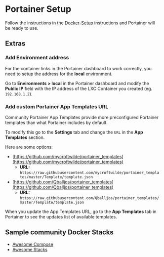 # Portainer Setup

Follow the instructions in the [Docker-Setup](Docker-Setup.md) instructions and Portainer will be ready to use.

## Extras

### Add Environment address

For the container links in the Portainer dashboard to work correctly, you need to setup the address for the **local** environment.

Go to **Environments > local** in the Portainer dashboard and modify the **Public IP** field with the IP address of the LXC Container you created (eg. `192.168.1.2`).

### Add custom Portainer App Templates URL

Community Portainer App Templates provide more preconfigured Portainer templates than what Portainer includes by default.

To modify this go to the **Settings** tab and change the `URL` in the **App Templates** section.

Here are some options:

- [https://github.com/mycroftwilde/portainer_templates](https://github.com/mycroftwilde/portainer_templates)
  - **URL:** `https://raw.githubusercontent.com/mycroftwilde/portainer_templates/master/Template/template.json`
- [https://github.com/Qballjos/portainer_templates](https://github.com/Qballjos/portainer_templates)
  - **URL:** `https://raw.githubusercontent.com/Qballjos/portainer_templates/master/Template/template.json`

When you update the App Templates URL, go to the **App Templates** tab in Portainer to see the updates list of available templates.

## Sample community Docker Stacks

- [Awesome Compose](https://github.com/docker/awesome-compose)
- [Awesome Stacks](https://github.com/ethibox/awesome-stacks)
